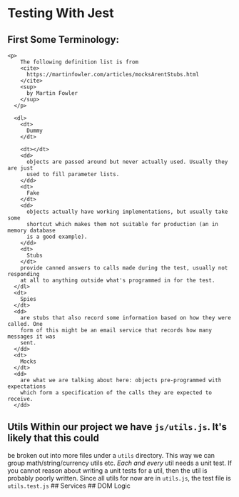 <h1>Testing With Jest</h1> 

<section>
    <h2>First Some Terminology:</h2>

    <p>
        The following definition list is from
        <cite>
          https://martinfowler.com/articles/mocksArentStubs.html
        </cite>
        <sup>
          by Martin Fowler
        </sup>
      </p>
      
      <dl>
        <dt>
          Dummy
        </dt>
      
        <dt></dt>
        <dd>
          objects are passed around but never actually used. Usually they are just
          used to fill parameter lists.
        </dd>
        <dt>
          Fake
        </dt>
        <dd>
          objects actually have working implementations, but usually take some
          shortcut which makes them not suitable for production (an in memory database
          is a good example).
        </dd>
        <dt>
          Stubs
        </dt>
        provide canned answers to calls made during the test, usually not responding
        at all to anything outside what's programmed in for the test.
      </dl>
      <dt>
        Spies
      </dt>
      <dd>
        are stubs that also record some information based on how they were called. One
        form of this might be an email service that records how many messages it was
        sent.
      </dd>
      <dt>
        Mocks
      </dt>
      <dd>
        are what we are talking about here: objects pre-programmed with expectations
        which form a specification of the calls they are expected to receive.
      </dd>
</section>


## Utils Within our project we have `js/utils.js`. It's likely that this could
be broken out into more files under a `utils` directory. This way we can group
math/string/currency utils etc. _Each and every_ util needs a unit test. If you
cannot reason about writing a unit tests for a util, then the util is probably
poorly written. Since all utils for now are in `utils.js`, the test file is
`utils.test.js` ## Services ## DOM Logic
